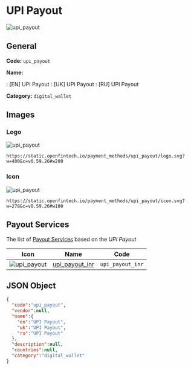 
# UPI Payout 
![upi_payout](https://static.openfintech.io/payment_methods/upi_payout/logo.svg?w=400&c=v0.59.26#w200)  

## General 
**Code:** `upi_payout` 
 
**Name:** 
 
:	[EN] UPI Payout 
:	[UK] UPI Payout 
:	[RU] UPI Payout 
 
**Category:** `digital_wallet` 
 

## Images 

### Logo 
![upi_payout](https://static.openfintech.io/payment_methods/upi_payout/logo.svg?w=400&c=v0.59.26#w200)  

```
https://static.openfintech.io/payment_methods/upi_payout/logo.svg?w=400&c=v0.59.26#w200
```  

### Icon 
![upi_payout](https://static.openfintech.io/payment_methods/upi_payout/icon.svg?w=278&c=v0.59.26#w100)  

```
https://static.openfintech.io/payment_methods/upi_payout/icon.svg?w=278&c=v0.59.26#w100
```  

## Payout Services 
 
The list of [Payout Services](/payout-services/) based on the _UPI Payout_ 

|Icon|Name|Code| 
|:---:|:---:|:---:| 
|![upi_payout](https://static.openfintech.io/payout_methods/upi_payout/icon.svg?w=278&c=v0.59.26#w40) |[upi_payout_inr](/payout-services/upi_payout_inr/)|`upi_payout_inr`| 
 

## JSON Object 

```json
{
  "code":"upi_payout",
  "vendor":null,
  "name":{
    "en":"UPI Payout",
    "uk":"UPI Payout",
    "ru":"UPI Payout"
  },
  "description":null,
  "countries":null,
  "category":"digital_wallet"
}
```  
